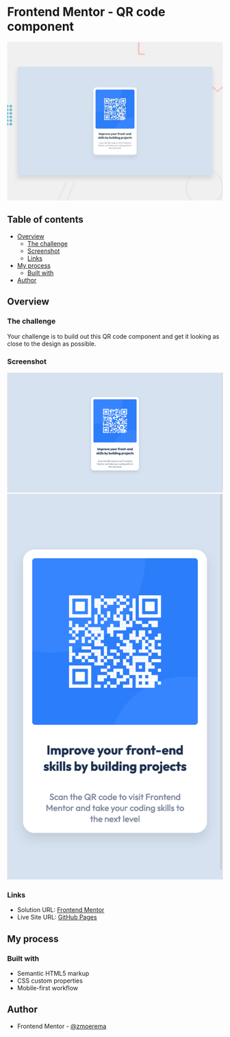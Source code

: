 # Frontend Mentor - QR code component

![Design preview for the QR code component coding challenge](./design/desktop-preview.jpg)

## Table of contents

- [Overview](#overview)
  - [The challenge](#the-challenge)
  - [Screenshot](#screenshot)
  - [Links](#links)
- [My process](#my-process)
  - [Built with](#built-with)
- [Author](#author)

## Overview

### The challenge

Your challenge is to build out this QR code component and get it looking as close to the design as possible.

### Screenshot

![screenshot-desktop](./screenshots/screenshot-desktop.png)
![screenshot-mobile](./screenshots/screenshot-mobile.png)

### Links

- Solution URL: [Frontend Mentor](https://www.frontendmentor.io/solutions/)
- Live Site URL: [GitHub Pages](https://zmoerema.github.io/frontend-mentor-qr-code-component/)

## My process

### Built with

- Semantic HTML5 markup
- CSS custom properties
- Mobile-first workflow

## Author

- Frontend Mentor - [@zmoerema](https://www.frontendmentor.io/profile/zmoerema)
